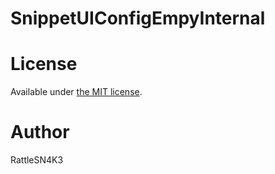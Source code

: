 SnippetUIConfigEmpyInternal
==========================

# License
Available under [the MIT license](http://opensource.org/licenses/mit-license.php).

# Author
RattleSN4K3

